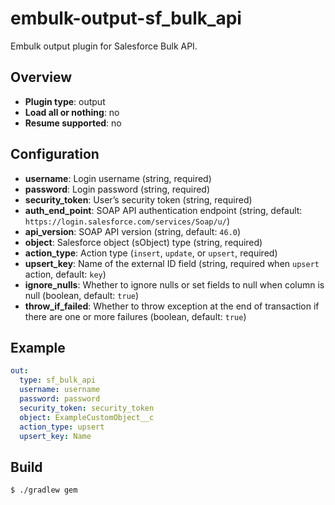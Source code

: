 # embulk-output-sf_bulk_api

Embulk output plugin for Salesforce Bulk API.

## Overview

* **Plugin type**: output
* **Load all or nothing**: no
* **Resume supported**: no

## Configuration

- **username**: Login username (string, required)
- **password**: Login password (string, required)
- **security_token**: User’s security token (string, required)
- **auth_end_point**: SOAP API authentication endpoint (string, default: `https://login.salesforce.com/services/Soap/u/`)
- **api_version**: SOAP API version (string, default: `46.0`)
- **object**: Salesforce object (sObject) type (string, required)
- **action_type**: Action type (`insert`, `update`, or `upsert`, required)
- **upsert_key**: Name of the external ID field (string, required when `upsert` action, default: `key`)
- **ignore_nulls**: Whether to ignore nulls or set fields to null when column is null (boolean, default: `true`)
- **throw_if_failed**: Whether to throw exception at the end of transaction if there are one or more failures (boolean, default: `true`)

## Example

```yaml
out:
  type: sf_bulk_api
  username: username
  password: password
  security_token: security_token
  object: ExampleCustomObject__c
  action_type: upsert
  upsert_key: Name
```

## Build

```
$ ./gradlew gem
```
